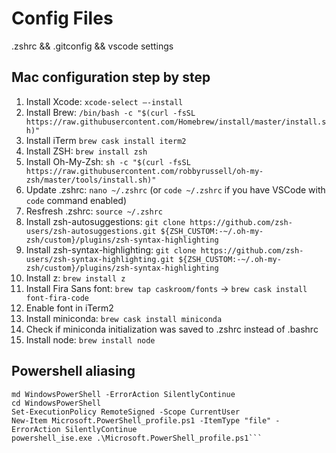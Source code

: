 # Config Files

.zshrc && .gitconfig && vscode settings

## Mac configuration step by step

1. Install Xcode: `xcode-select —-install`
2. Install Brew: `/bin/bash -c "$(curl -fsSL https://raw.githubusercontent.com/Homebrew/install/master/install.sh)"`
3. Install iTerm `brew cask install iterm2`
4. Install ZSH: `brew install zsh`
5. Install Oh-My-Zsh: `sh -c "$(curl -fsSL https://raw.githubusercontent.com/robbyrussell/oh-my-zsh/master/tools/install.sh)"`
6. Update .zshrc: `nano ~/.zshrc` (or `code ~/.zshrc` if you have VSCode with `code` command enabled)
7. Resfresh .zshrc: `source ~/.zshrc`
8. Install zsh-autosuggestions: `git clone https://github.com/zsh-users/zsh-autosuggestions.git ${ZSH_CUSTOM:-~/.oh-my-zsh/custom}/plugins/zsh-syntax-highlighting`
9. Install zsh-syntax-highlighting: `git clone https://github.com/zsh-users/zsh-syntax-highlighting.git ${ZSH_CUSTOM:-~/.oh-my-zsh/custom}/plugins/zsh-syntax-highlighting`
10. Install z: `brew install z`
11. Install Fira Sans font: `brew tap caskroom/fonts` -> `brew cask install font-fira-code`
12. Enable font in iTerm2
13. Install miniconda: `brew cask install miniconda`
14. Check if miniconda initialization was saved to .zshrc instead of .bashrc
15. Install node: `brew install node`

## Powershell aliasing

```cd C:\md\Documents
md WindowsPowerShell -ErrorAction SilentlyContinue
cd WindowsPowerShell
Set-ExecutionPolicy RemoteSigned -Scope CurrentUser
New-Item Microsoft.PowerShell_profile.ps1 -ItemType "file" -ErrorAction SilentlyContinue
powershell_ise.exe .\Microsoft.PowerShell_profile.ps1```
